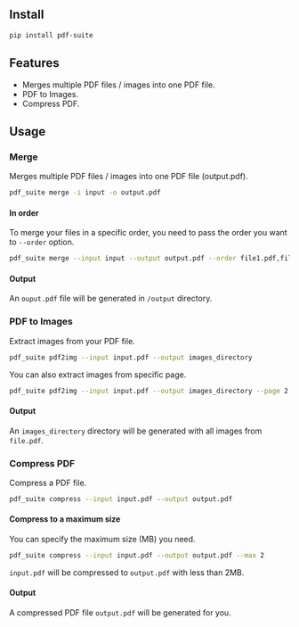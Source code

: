 ## Install
```bash
pip install pdf-suite
```

## Features
- Merges multiple PDF files / images into one PDF file.
- PDF to Images.
- Compress PDF.

## Usage

### Merge
Merges multiple PDF files / images into one PDF file (output.pdf).

```bash
pdf_suite merge -i input -o output.pdf
```

#### In order
To merge your files in a specific order, you need to pass the order you want to `--order` option.

```bash
pdf_suite merge --input input --output output.pdf --order file1.pdf,file2,file3.jpg
```

#### Output
An `ouput.pdf` file will be generated in `/output` directory.

### PDF to Images
Extract images from your PDF file.

```bash
pdf_suite pdf2img --input input.pdf --output images_directory
```

You can also extract images from specific page.

```bash
pdf_suite pdf2img --input input.pdf --output images_directory --page 2
```

#### Output
An `images_directory` directory will be generated with all images from `file.pdf`.

### Compress PDF
Compress a PDF file.

```bash
pdf_suite compress --input input.pdf --output output.pdf
```

#### Compress to a maximum size
You can specify the maximum size (MB) you need.

```bash
pdf_suite compress --input input.pdf --output output.pdf --max 2
```

`input.pdf` will be compressed to `output.pdf` with less than 2MB.

#### Output
A compressed PDF file `output.pdf` will be generated for you.

